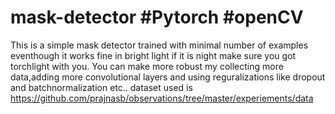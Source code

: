 # mask-detector #Pytorch #openCV

This is a simple mask detector trained with minimal number of examples eventhough
it works fine in bright light if it is night make sure you got torchlight with you.
You can make more robust my collecting more data,adding more convolutional layers and using reguralizations like 
dropout and batchnormalization etc..
dataset used is https://github.com/prajnasb/observations/tree/master/experiements/data
